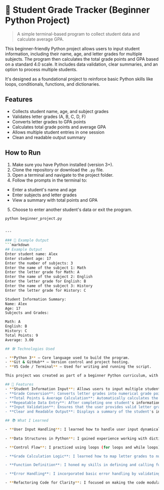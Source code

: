 # 🧮 Student Grade Tracker (Beginner Python Project)
> A simple terminal-based program to collect student data and calculate average GPA.

This beginner-friendly Python project allows users to input student information, including their name, age, and letter grades for multiple subjects. The program then calculates the total grade points and GPA based on a standard 4.0 scale. It includes data validation, clear summaries, and an option to process multiple students.

It's designed as a foundational project to reinforce basic Python skills like loops, conditionals, functions, and dictionaries.


## Features
- Collects student name, age, and subject grades
- Validates letter grades (A, B, C, D, F)
- Converts letter grades to GPA points
- Calculates total grade points and average GPA
- Allows multiple student entries in one session
- Clean and readable output summary

## How to Run
1. Make sure you have Python installed (version 3+).
2. Clone the repository or download the `.py` file.
3. Open a terminal and navigate to the project folder.
4. Follow the prompts in the terminal to:
- Enter a student's name and age
- Enter subjects and letter grades
- View a summary with total points and GPA

5. Choose to enter another student's data or exit the program.


```bash
python beginner_project.py


---

### 🔹 Example Output
```markdown
## Example Output
Enter student name: Alex
Enter student age: 17
Enter the number of subjects: 3
Enter the name of the subject 1: Math
Enter the letter grade for Math: A
Enter the name of the subject 2: English
Enter the letter grade for English: B
Enter the name of the subject 3: History
Enter the letter grade for History: C

Student Information Summary:
Name: Alex
Age: 17
Subjects and Grades:

Math: A
English: B
History: C
Total Points: 9
Average: 3.00

## 🛠 Technologies Used

- **Python 3** – Core language used to build the program.
- **Git & GitHub** – Version control and project hosting.
- **VS Code / Terminal** – Used for writing and running the script.

This project was created as part of a beginner Python curriculum, with a focus on clean code, functions, loops, conditionals, user input, and data structures like dictionaries and lists.

## 🚀 Features
- **Student Information Input**: Allows users to input multiple students' data, including name, age, subjects, and letter grades.
- **Grade Conversion**: Converts letter grades into numerical grade points for GPA calculation.
- **Total Points & Average Calculation**: Automatically calculates the total points and the average GPA for each student.
- **Repeatable Data Entry**: After completing one student's information, the program prompts the user to enter another student's data, allowing for multiple entries.
- **Input Validation**: Ensures that the user provides valid letter grades (A, B, C, D, F) for each subject.
- **Clear and Readable Output**: Displays a summary of the student's information, total points, and GPA in a well-organized format.

## 📚 What I Learned

- **User Input Handling**: I learned how to handle user input dynamically, including converting data types (e.g., strings to integers) and validating input for correctness (e.g., ensuring valid grades).
  
- **Data Structures in Python**: I gained experience working with dictionaries and lists to store and manipulate user information. I learned how to efficiently organize student data and grades within these structures.

- **Control Flow**: I practiced using loops (for loops and while loops) to repeat tasks, such as entering multiple students' data, and conditionals (if-else) to make decisions based on user input.

- **Grade Calculation Logic**: I learned how to map letter grades to numerical values using dictionaries and how to calculate a student’s GPA by summing these values and computing the average.

- **Function Definition**: I honed my skills in defining and calling functions, breaking down the project into manageable sections with clear inputs and outputs for readability and reusability.

- **Error Handling**: I incorporated basic error handling by validating the letter grades entered by the user to ensure that only valid grades are accepted, improving the program's robustness.

- **Refactoring Code for Clarity**: I focused on making the code modular and clear by separating distinct tasks into functions such as `grab_student_info()`, `t_n_a()`, and `display_student_information()` to enhance readability and maintainability.
